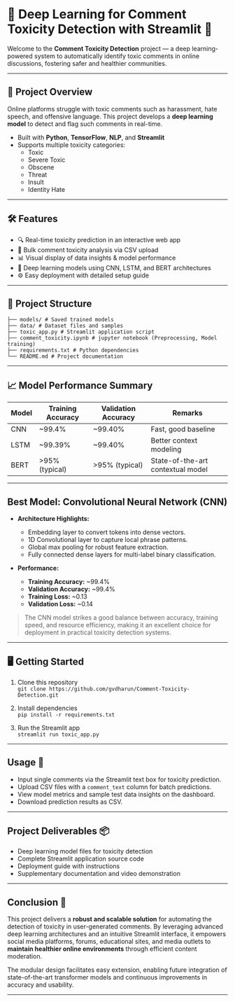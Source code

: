 # 🚨 Deep Learning for Comment Toxicity Detection with Streamlit 🚨

Welcome to the **Comment Toxicity Detection** project — a deep learning-powered system to automatically identify toxic comments in online discussions, fostering safer and healthier communities.

---

## 🚀 Project Overview

Online platforms struggle with toxic comments such as harassment, hate speech, and offensive language. This project develops a **deep learning model** to detect and flag such comments in real-time.

- Built with **Python**, **TensorFlow**, **NLP**, and **Streamlit**
- Supports multiple toxicity categories:  
  - Toxic  
  - Severe Toxic  
  - Obscene  
  - Threat  
  - Insult  
  - Identity Hate  

---

## 🛠️ Features

- 🔍 Real-time toxicity prediction in an interactive web app  
- 📁 Bulk comment toxicity analysis via CSV upload  
- 📊 Visual display of data insights & model performance  
- 🤖 Deep learning models using CNN, LSTM, and BERT architectures  
- ⚙️ Easy deployment with detailed setup guide

---

## 📂 Project Structure

```
├── models/ # Saved trained models
├── data/ # Dataset files and samples
├── toxic_app.py # Streamlit application script
├── comment_toxicity.ipynb # jupyter notebook (Preprocessing, Model training)
├── requirements.txt # Python dependencies
└── README.md # Project documentation
```


---

## 📈 Model Performance Summary

| Model      | Training Accuracy | Validation Accuracy | Remarks                               |
|------------|-------------------|---------------------|-------------------------------------|
| CNN        | ~99.4%            | ~99.40%              | Fast, good baseline                  |
| LSTM       | ~99.39%           | ~99.40%               | Better context modeling              |
| BERT       | >95% (typical)    | >95% (typical)      | State-of-the-art contextual model   |

---

## Best Model: Convolutional Neural Network (CNN)

- **Architecture Highlights:**
  - Embedding layer to convert tokens into dense vectors.
  - 1D Convolutional layer to capture local phrase patterns.
  - Global max pooling for robust feature extraction.
  - Fully connected dense layers for multi-label binary classification.

- **Performance:**
  - **Training Accuracy:** ~99.4%
  - **Validation Accuracy:** ~99.4%
  - **Training Loss:** ~0.13
  - **Validation Loss:** ~0.14

> The CNN model strikes a good balance between accuracy, training speed, and resource efficiency, making it an excellent choice for deployment in practical toxicity detection systems.

---

## 🖥️ Getting Started

1. Clone this repository  
`git clone https://github.com/gvdharun/Comment-Toxicity-Detection.git`


2. Install dependencies  
`pip install -r requirements.txt`


3. Run the Streamlit app  
`streamlit run toxic_app.py`

---

## Usage 🎯

- Input single comments via the Streamlit text box for toxicity prediction.
- Upload CSV files with a `comment_text` column for batch predictions.
- View model metrics and sample test data insights on the dashboard.
- Download prediction results as CSV.

---

## Project Deliverables 📦

- Deep learning model files for toxicity detection
- Complete Streamlit application source code
- Deployment guide with instructions
- Supplementary documentation and video demonstration

---

## Conclusion 🎉

This project delivers a **robust and scalable solution** for automating the detection of toxicity in user-generated comments. By leveraging advanced deep learning architectures and an intuitive Streamlit interface, it empowers social media platforms, forums, educational sites, and media outlets to **maintain healthier online environments** through efficient content moderation.

The modular design facilitates easy extension, enabling future integration of state-of-the-art transformer models and continuous improvements in accuracy and usability.

---
